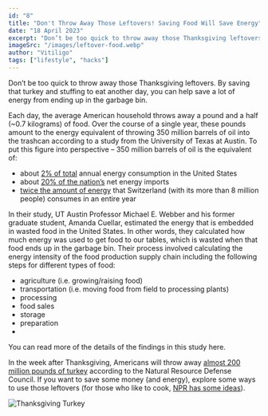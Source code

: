 ```yaml
---
id: "8"
title: "Don't Throw Away Those Leftovers! Saving Food Will Save Energy"
date: "18 April 2023"
excerpt: "Don’t be too quick to throw away those Thanksgiving leftovers. By saving that turkey and stuffing to eat another day, you can help save a lot of energy from ending up in the garbage bin"
imageSrc: "/images/leftover-food.webp"
author: "Vitiligo"
tags: ["lifestyle", "hacks"]
---
```


Don’t be too quick to throw away those Thanksgiving leftovers. By saving that turkey and stuffing to eat another day, you can help save a lot of energy from ending up in the garbage bin.

Each day, the average American household throws away a pound and a half (~0.7 kilograms) of food. Over the course of a single year, these pounds amount to the energy equivalent of throwing 350 million barrels of oil into the trashcan according to a study from the University of Texas at Austin.
To put this figure into perspective – 350 million barrels of oil is the equivalent of:

- about [2% of total]([url](http://www.iea.org/statistics/statisticssearch/report/?country=USA=&product=indicators)) annual energy consumption in the United States
- about [20% of the nation’s]([url](http://www.iea.org/statistics/statisticssearch/report/?country=USA=&product=indicators)) net energy imports
- [twice the amount of energy]([url](http://www.iea.org/statistics/statisticssearch/report/?country=SWITLAND&product=indicators&year=2015)) that Switzerland (with its more than 8 million people) consumes in an entire year

In their study, UT Austin Professor Michael E. Webber and his former graduate student, Amanda Cuellar, estimated the energy that is embedded in wasted food in the United States. In other words, they calculated how much energy was used to get food to our tables, which is wasted when that food ends up in the garbage bin. Their process involved calculating the energy intensity of the food production supply chain including the following steps for different types of food:

- agriculture (i.e. growing/raising food)
- transportation (i.e. moving food from field to processing plants)
- processing
- food sales
- storage
- preparation
- 
You can read more of the details of the findings in this study here.

In the week after Thanksgiving, Americans will throw away [almost 200 million pounds of turkey]([url](https://www.npr.org/sections/thesalt/2017/11/24/564820065/less-waste-more-taste-a-master-chef-reimagines-thanksgiving-leftovers)) according to the Natural Resource Defense Council. If you want to save some money (and energy), explore some ways to use those leftovers (for those who like to cook, [NPR has some ideas]([url](https://www.npr.org/sections/thesalt/2017/11/24/564820065/less-waste-more-taste-a-master-chef-reimagines-thanksgiving-leftovers))).

![Thanksgiving Turkey](https://blogs.scientificamerican.com/blogs/assets/File/8218985089_6001db5879_k.jpg)

